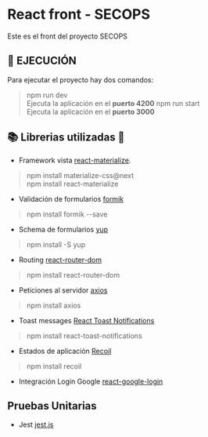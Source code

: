 # React front - SECOPS
Este es el front del proyecto SECOPS

## 🚀 EJECUCIÓN
Para ejecutar el proyecto hay dos comandos:
>npm run dev  
Ejecuta la aplicación en el **puerto 4200**
>npm run start  
Ejecuta la aplicación en el **puerto 3000**

## 📚 Librerias utilizadas 🧱
- Framework vista [react-materialize](https://www.npmjs.com/package/react-materialize).
> npm install materialize-css@next  
> npm install react-materialize
- Validación de formularios [formik](https://formik.org/)
> npm install formik --save
- Schema de formularios [yup](https://www.npmjs.com/package/yup)
> npm install -S yup
- Routing [react-router-dom](https://reactrouter.com/)
> npm install react-router-dom
- Peticiones al servidor [axios](https://www.npmjs.com/package/axios)
> npm install axios
- Toast messages [React Toast Notifications](https://github.com/jossmac/react-toast-notifications)
> npm install react-toast-notifications
- Estados de aplicación [Recoil](https://recoiljs.org/)
> npm install recoil
- Integración Login Google [react-google-login](https://www.npmjs.com/package/react-google-login)

## Pruebas Unitarias
- Jest [jest.js](https://jestjs.io/)
